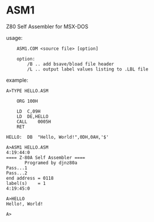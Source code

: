ASM1
===

Z80 Self Assembler for MSX-DOS

usage:
````
	ASM1.COM <source file> [option]

	option:
		/B .. add bsave/bload file header
		/L .. output label values listing to .LBL file
````

example:
````
A>TYPE HELLO.ASM

	ORG	100H

	LD	C,09H
	LD	DE,HELLO
	CALL	0005H
	RET

HELLO:	DB	"Hello, World!",0DH,0AH,'$'

A>ASM1 HELLO.ASM
4:19:44:0
==== Z-80A Self Assembler ====
       Programed by djnz80a
Pass...1
Pass...2
end address = 0118
label(s)    = 1
4:19:45:0

A>HELLO
Hello!, World!

A>
````
